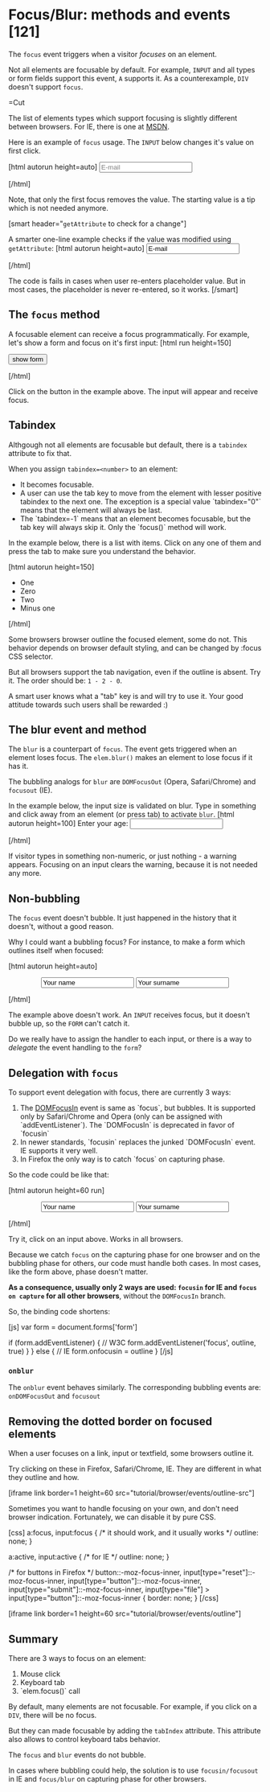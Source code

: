 
# Focus/Blur: methods and events [121]

The `focus` event triggers when a visitor <i>focuses</i> on an element. 

Not all elements are focusable by default. For example, `INPUT` and all types or form fields support this event, `A` supports it. As a counterexample, `DIV` doesn't support `focus`.

=Cut

The list of elements types which support focusing is slightly different between browsers. For IE, there is one at <a href="http://msdn.microsoft.com/en-us/library/ms536934.aspx">MSDN</a>.

Here is an example of `focus` usage. The `INPUT` below changes it's value on first click.

[html autorun height=auto]
<input type="text" value="E-mail" class="untouched" value="E-mail"/>

<style> .untouched { color: gray } </style>

<script>
var input = document.getElementsByTagName('input')[0]

*!*input.onfocus*/!* = function() {
  if (this.className == '') return 
  this.className = ''
  this.value = ''
}
</script>
[/html]

Note, that only the first focus removes the value. The starting value is a tip which is not needed anymore. 

[smart header="`getAttribute` to check for a change"]

A smarter one-line example checks if the value was modified using `getAttribute`:
[html autorun height=auto]
<input name="email" type="text" value="E-mail">

<script>
var input = document.getElementsByTagName('input')[0]

input.onfocus = function() {
  if ( this.value == this.getAttribute('value') ) {
    this.value=''
  }
}
</script>
[/html]

The code is fails in cases when user re-enters placeholder value. 
But in most cases, the placeholder is never re-entered, so it works.
[/smart]


## The `focus` method   

A focusable element can receive a focus programmatically.
For example, let's show a form and focus on it's first input:
[html run height=150]
<form style="display:none" name="form">
  <input style="text" name="data" value="Data">
</form>

<input type="button" value="show form" onclick="showForm()">

<script>
function showForm() {
  var form = document.forms['form']
  form.style.display = 'block'
*!*
  form.elements[0].focus()
*/!*
}
</script>
[/html]

Click on the button in the example above. The input will appear and receive focus.


## Tabindex   

Althgough not all elements are focusable but default, there is a `tabindex` attribute to fix that. 

When you assign <code>tabindex=&lt;number&gt;</code> to an element:

<ul>
<li>It becomes focusable.</li>
<li>A user can use the tab key to move from the element with lesser positive tabindex to the next one. The exception is a special value `tabindex="0"` means that the element will always be last.</li>
<li>The `tabindex=-1` means that an element becomes focusable, but the tab key will always skip it. Only the `focus()` method will work.</li>
</ul>

In the example below, there is a list with items. Click on any one of them and press the tab to make sure you understand the behavior.

[html autorun height=150]
<ul>
<li tabindex="1" onfocus="showFocus(this)">One</li>
<li tabindex="0" onfocus="showFocus(this)">Zero</li>
<li tabindex="2" onfocus="showFocus(this)">Two</li>
<li tabindex="-1" onfocus="showFocus(this)">Minus one</li>
</ul>

<span id="focus"></span>

<script>
function showFocus(elem) {
  document.getElementById('focus').innerHTML = "focus "+elem.tabIndex
}
</script>
[/html]

Some browsers browser outline the focused element, some do not. This behavior depends on browser default styling, and can be changed by :focus CSS selector.

But all browsers support the tab navigation, even if the outline is absent. Try it. The order should be: `1 - 2 - 0`.

A smart user knows what a "tab" key is and will try to use it. Your good attitude towards such users shall be rewarded :)



## The blur event and method   

The `blur` is a counterpart of `focus`. The event gets triggered when an element loses focus. The `elem.blur()` makes an element to lose focus if it has it.

The bubbling analogs for `blur` are `DOMFocusOut` (Opera, Safari/Chrome) and `focusout` (IE).

In the example below, the input size is validated on blur. Type in something and click away from an element (or press tab) to activate `blur`.
[html autorun height=100]
<label>Enter your age: <input type="text" name="age"></label>
<div id="error"></div>

<script>
var input = document.getElementsByName('age')[0]
var errorHolder = document.getElementById('error')

*!*input.onfocus*/!* = function() {
  this.style.backgroundColor = ''
  errorHolder.innerHTML = ''
}

*!*input.onblur*/!* = function() {
  var age = +this.value 
  if (isNaN(age)) {
    this.style.backgroundColor = 'red'
    errorHolder.innerHTML = 'Enter a number please.'
  }
}
</script>
[/html]
  
If visitor types in something non-numeric, or just nothing - a warning appears. Focusing on an input clears the warning, because it is not needed any more.



## Non-bubbling   

The `focus` event doesn't bubble. It just happened in the history that it doesn't, without a good reason.

Why I could want a bubbling focus? For instance, to make a form which outlines itself when focused:

[html autorun height=auto]
<form onfocus="this.className='focused'">
  <input type="text" name="name" value="Your name">
  <input type="text" name="surname" value="Your surname">
</form>

<style>
form { text-align: center }
.focused { border: 3px groove red; }
</style>
[/html]

The example above doesn't work. An `INPUT` receives focus, but it doesn't bubble up, so the `FORM` can't catch it.

Do we really have to assign the handler to each input, or there is a way to <i>delegate</i> the event handling to the `form`?



## Delegation with `focus`   

To support event delegation with focus, there are currently 3 ways:

<ol>
<li>The <a href="http://dev.w3.org/2006/webapi/DOM-Level-3-Events/html/DOM3-Events.html#event-type-DOMFocusIn">DOMFocusIn</a> event is same as `focus`, but bubbles. It is supported only by Safari/Chrome and Opera (only can be assigned with `addEventListener`). The `DOMFocusIn` is deprecated in favor of `focusin`</li>
<li>In newer standards, `focusin` replaces the junked `DOMFocusIn` event. IE supports it very well.</li>
<li>In Firefox the only way is to catch `focus` on capturing phase.</li>
</ol> 


So the code could be like that:

[html autorun height=60 run]
<form name="form">
  <input type="text" name="name" value="Your name">
  <input type="text" name="surname" value="Your surname">
</form>
<style>
form { text-align: center }
.focused { border: 3px groove red; }
</style>

<script>
function outline() { this.className='focused' }

var form = document.forms['form']

*!*
if (navigator.userAgent.indexOf('Firefox')>=0) { // Firefox
  form.addEventListener('focus', outline, true) 
} else if (form.addEventListener) {  // Opera, Safari/Chrome
  form.addEventListener('DOMFocusIn', outline, false)
} else {  // IE
  form.onfocusin = outline
}
*/!*
</script>
[/html]

Try it, click on an input above. Works in all browsers.

Because we catch `focus` on the capturing phase for one browser and on the bubbling phase for others, our code must handle both cases. In most cases, like the form above, phase doesn't matter.

<b>As a consequence, usually only 2 ways are used: `focusin` for IE and `focus on capture` for all other browsers</b>, without the `DOMFocusIn` branch.

So, the binding code shortens:

[js]
var form = document.forms['form']

if (form.addEventListener) { // W3C
  form.addEventListener('focus', outline, true) }
} else {  // IE
  form.onfocusin = outline
}
[/js]


### `onblur`   

The `onblur` event behaves similarly. The corresponding bubbling events are: `onDOMFocusOut` and `focusout`



## Removing the dotted border on focused elements   

When a user focuses on a link, input or textfield, some browsers outline it.

Try clicking on these in Firefox, Safari/Chrome, IE. They are different in what they outline and how.

[iframe link border=1 height=60 src="tutorial/browser/events/outline-src"]

Sometimes you want to handle focusing on your own, and don't need browser indication. Fortunately, we can disable it by pure CSS.

[css]
a:focus, input:focus { /* it should work, and it usually works */
  outline: none;
}

a:active, input:active {  /* for IE */
  outline: none; 
}

/* for buttons in Firefox */
button::-moz-focus-inner,
input[type="reset"]::-moz-focus-inner,
input[type="button"]::-moz-focus-inner,
input[type="submit"]::-moz-focus-inner,
input[type="file"] > input[type="button"]::-moz-focus-inner {
  border: none;
}
[/css]

[iframe link border=1 height=60 src="tutorial/browser/events/outline"]


## Summary   

There are 3 ways to focus on an element:
<ol>
<li>Mouse click</li>
<li>Keyboard tab</li>
<li>`elem.focus()` call</li>
</ol>

By default, many elements are not focusable. For example, if you click on a `DIV`, there will be no focus.

But they can made focusable by adding the `tabIndex` attribute. This attribute also allows to control keyboard tabs behavior.

The `focus` and `blur` events do not bubble.

In cases where bubbling could help, the solution is to use `focusin/focusout` in IE and `focus/blur` on capturing phase for other browsers.

